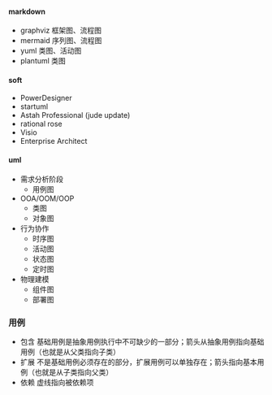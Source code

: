 
#### markdown
* graphviz 框架图、流程图
* mermaid 序列图、流程图
* yuml  类图、活动图
* plantuml 类图

#### soft
* PowerDesigner
* startuml
* Astah Professional (jude update)
* rational rose
* Visio
* Enterprise Architect

#### uml
* 需求分析阶段
  * 用例图
* OOA/OOM/OOP
  * 类图
  * 对象图
* 行为协作
  * 时序图
  * 活动图
  * 状态图
  * 定时图
* 物理建模
  * 组件图
  * 部署图

### 用例
- 包含 基础用例是抽象用例执行中不可缺少的一部分；箭头从抽象用例指向基础用例（也就是从父类指向子类）
- 扩展 不是基础用例必须存在的部分，扩展用例可以单独存在；箭头指向基本用例（也就是从子类指向父类）
- 依赖 虚线指向被依赖项